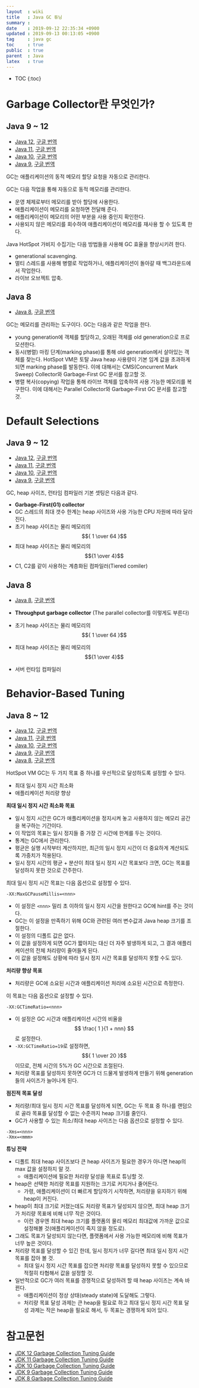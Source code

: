 ```yaml
---
layout  : wiki
title   : Java GC 튜닝
summary : 
date    : 2019-09-12 22:35:34 +0900
updated : 2019-09-13 00:13:05 +0900
tag     : java gc
toc     : true
public  : true
parent  : Java
latex   : true
---
```

* TOC
{:toc}


# Garbage Collector란 무엇인가?

## Java 9 ~ 12

>
* [Java 12](https://docs.oracle.com/en/java/javase/12/gctuning/introduction-garbage-collection-tuning.html ), [구글 번역](https://translate.google.co.kr/translate?hl=ko&sl=en&tl=ko&u=https%3A%2F%2Fdocs.oracle.com%2Fen%2Fjava%2Fjavase%2F12%2Fgctuning%2Fintroduction-garbage-collection-tuning.html )
* [Java 11](https://docs.oracle.com/en/java/javase/11/gctuning/introduction-garbage-collection-tuning.html ), [구글 번역](https://translate.google.co.kr/translate?hl=ko&sl=en&tl=ko&u=https%3A%2F%2Fdocs.oracle.com%2Fen%2Fjava%2Fjavase%2F11%2Fgctuning%2Fintroduction-garbage-collection-tuning.html )
* [Java 10](https://docs.oracle.com/javase/10/gctuning/introduction-garbage-collection-tuning.htm ), [구글 번역](https://translate.google.co.kr/translate?hl=ko&sl=en&tl=ko&u=https%3A%2F%2Fdocs.oracle.com%2Fjavase%2F10%2Fgctuning%2Fintroduction-garbage-collection-tuning.htm )
* [Java 9](https://docs.oracle.com/javase/9/gctuning/introduction-garbage-collection-tuning.htm ), [구글 번역](https://translate.google.co.kr/translate?hl=ko&sl=en&tl=ko&u=https%3A%2F%2Fdocs.oracle.com%2Fjavase%2F9%2Fgctuning%2Fintroduction-garbage-collection-tuning.htm )

GC는 애플리케이션의 동적 메모리 할당 요청을 자동으로 관리한다.

GC는 다음 작업을 통해 자동으로 동적 메모리를 관리한다.

* 운영 체제로부터 메모리를 받아 할당에 사용한다.
* 애플리케이션이 메모리를 요청하면 전달해 준다.
* 애플리케이션이 메모리의 어떤 부분을 사용 중인지 확인한다.
* 사용되지 않은 메모리를 회수하여 애플리케이션이 메모리를 재사용 할 수 있도록 한다.

Java HotSpot 가비지 수집기는 다음 방법들을 사용해 GC 효율을 향상시키려 한다.

* generational scavenging.
* 멀티 스레드를 사용해 병렬로 작업하거나, 애플리케이션이 돌아갈 때 백그라운드에서 작업한다.
* 라이브 오브젝트 압축.

## Java 8

>
* [Java 8](https://docs.oracle.com/javase/8/docs/technotes/guides/vm/gctuning/introduction.html#sthref3 ), [구글 번역](https://translate.google.co.kr/translate?hl=ko&sl=en&tl=ko&u=https%3A%2F%2Fdocs.oracle.com%2Fjavase%2F8%2Fdocs%2Ftechnotes%2Fguides%2Fvm%2Fgctuning%2Fintroduction.html%23sthref3 )

GC는 메모리를 관리하는 도구이다. GC는 다음과 같은 작업을 한다.

* young generation에 객체를 할당하고, 오래된 객체를 old generation으로 프로모션한다.
* 동시(병렬) 마킹 단계(marking phase)를 통해 old generation에서 살아있는 객체를 찾는다. HotSpot VM은 토탈 Java heap 사용량이 기본 임계 값을 초과하게 되면 marking phase를 발동한다. 이에 대해서는 CMS(Concurrent Mark Sweep) Collector와 Garbage-First GC 문서를 참고할 것.
* 병렬 복사(copying) 작업을 통해 라이브 객체를 압축하여 사용 가능한 메모리를 복구한다. 이에 대해서는 Parallel Collector와 Garbage-First GC 문서를 참고할 것.

# Default Selections

## Java 9 ~ 12

>
* [Java 12](https://docs.oracle.com/en/java/javase/12/gctuning/ergonomics.html ), [구글 번역](https://docs.oracle.com/en/java/javase/12/gctuning/ergonomics.html )
* [Java 11](https://docs.oracle.com/en/java/javase/11/gctuning/ergonomics.html ), [구글 번역](https://translate.google.co.kr/translate?hl=ko&sl=en&tl=ko&u=https%3A%2F%2Fdocs.oracle.com%2Fen%2Fjava%2Fjavase%2F11%2Fgctuning%2Fergonomics.html )
* [Java 10](https://docs.oracle.com/javase/10/gctuning/ergonomics.htm#JSGCT-GUID-DA88B6A6-AF89-4423-95A6-BBCBD9FAE781 ), [구글 번역](https://translate.google.co.kr/translate?hl=ko&sl=en&tl=ko&u=https%3A%2F%2Fdocs.oracle.com%2Fjavase%2F10%2Fgctuning%2Fergonomics.htm%23JSGCT-GUID-DA88B6A6-AF89-4423-95A6-BBCBD9FAE781 )
* [Java 9](https://docs.oracle.com/javase/9/gctuning/ergonomics.htm#JSGCT-GUID-DA88B6A6-AF89-4423-95A6-BBCBD9FAE781 ), [구글 번역](https://translate.google.co.kr/translate?hl=ko&sl=en&tl=ko&u=https%3A%2F%2Fdocs.oracle.com%2Fjavase%2F9%2Fgctuning%2Fergonomics.htm%23JSGCT-GUID-DA88B6A6-AF89-4423-95A6-BBCBD9FAE781 )

GC, heap 사이즈, 런타임 컴파일러 기본 셋팅은 다음과 같다.

* **Garbage-First(G1) collector**
* GC 스레드의 최대 갯수 한계는 heap 사이즈와 사용 가능한 CPU 자원에 따라 달라진다.
* 초기 heap 사이즈는 물리 메모리의 $${ 1 \over 64 }$$
* 최대 heap 사이즈는 물리 메모리의 $${1 \over 4}$$
* C1, C2를 같이 사용하는 계층화된 컴파일러(Tiered comiler)

## Java 8

>
* [Java 8](https://docs.oracle.com/javase/8/docs/technotes/guides/vm/gctuning/ergonomics.html#sthref5 ), [구글 번역](https://translate.google.co.kr/translate?hl=ko&sl=en&tl=ko&u=https%3A%2F%2Fdocs.oracle.com%2Fjavase%2F8%2Fdocs%2Ftechnotes%2Fguides%2Fvm%2Fgctuning%2Fergonomics.html%23sthref5 )

* **Throughput garbage collector** (The parallel collector를 이렇게도 부른다)
* 초기 heap 사이즈는 물리 메모리의 $${ 1 \over 64 }$$
* 최대 heap 사이즈는 물리 메모리의 $${1 \over 4}$$
* 서버 런타임 컴파일러

# Behavior-Based Tuning

## Java 8 ~ 12

>
* [Java 12](https://docs.oracle.com/en/java/javase/12/gctuning/ergonomics.html#GUID-3D0BB91E-9BFF-4EBB-B523-14493A860E73 ), [구글 번역](https://translate.google.co.kr/translate?hl=ko&sl=en&tl=ko&u=https%3A%2F%2Fdocs.oracle.com%2Fen%2Fjava%2Fjavase%2F12%2Fgctuning%2Fergonomics.html%23GUID-3D0BB91E-9BFF-4EBB-B523-14493A860E73 )
* [Java 11](https://docs.oracle.com/en/java/javase/11/gctuning/ergonomics.html#GUID-3D0BB91E-9BFF-4EBB-B523-14493A860E73 ), [구글 번역](https://translate.google.co.kr/translate?hl=ko&sl=en&tl=ko&u=https%3A%2F%2Fdocs.oracle.com%2Fen%2Fjava%2Fjavase%2F11%2Fgctuning%2Fergonomics.html%23GUID-3D0BB91E-9BFF-4EBB-B523-14493A860E73 )
* [Java 10](https://docs.oracle.com/javase/10/gctuning/ergonomics.htm#JSGCT-GUID-3D0BB91E-9BFF-4EBB-B523-14493A860E73 ), [구글 번역](https://translate.google.co.kr/translate?hl=ko&sl=en&tl=ko&u=https%3A%2F%2Fdocs.oracle.com%2Fjavase%2F10%2Fgctuning%2Fergonomics.htm )
* [Java 9](https://docs.oracle.com/javase/9/gctuning/ergonomics.htm#JSGCT-GUID-3D0BB91E-9BFF-4EBB-B523-14493A860E73 ), [구글 번역](https://translate.google.co.kr/translate?hl=ko&sl=en&tl=ko&u=https%3A%2F%2Fdocs.oracle.com%2Fjavase%2F9%2Fgctuning%2Fergonomics.htm%23JSGCT-GUID-3D0BB91E-9BFF-4EBB-B523-14493A860E73 )
* [Java 8](https://docs.oracle.com/javase/8/docs/technotes/guides/vm/gctuning/ergonomics.html#sthref11 ), [구글 번역](https://translate.google.co.kr/translate?hl=ko&sl=en&tl=ko&u=https%3A%2F%2Fdocs.oracle.com%2Fjavase%2F8%2Fdocs%2Ftechnotes%2Fguides%2Fvm%2Fgctuning%2Fergonomics.html%23sthref11 )

HotSpot VM GC는 두 가지 목표 중 하나를 우선적으로 달성하도록 설정할 수 있다.

* 최대 일시 정지 시간 최소화
* 애플리케이션 처리량 향상

**최대 일시 정지 시간 최소화 목표**

* 일시 정지 시간은 GC가 애플리케이션을 정지시켜 놓고 사용하지 않는 메모리 공간을 복구하는 기간이다.
* 이 작업의 목표는 일시 정지들 중 가장 긴 시간에 한계를 두는 것이다.
* 통계는 GC에서 관리한다.
* 평균은 실행 시작부터 계산하지만, 최근의 일시 정지 시간이 더 중요하게 계산되도록 가중치가 적용된다.
* 일시 정지 시간의 평균 + 분산이 최대 일시 정지 시간 목표보다 크면, GC는 목표를 달성하지 못한 것으로 간주한다.

최대 일시 정지 시간 목표는 다음 옵션으로 설정할 수 있다.

```
-XX:MaxGCPauseMillis=<nnn>
```

* 이 설정은 `<nnn>` 밀리 초 이하의 일시 정지 시간을 원한다고 GC에 hint를 주는 것이다.
* GC는 이 설정을 만족하기 위해 GC와 관련된 여러 변수값과 Java heap 크기를 조절한다.
* 이 설정의 디폴트 값은 없다.
* 이 값을 설정하게 되면 GC가 짧아지는 대신 더 자주 발생하게 되고, 그 결과 애플리케이션의 전체 처리량이 줄어들게 된다.
* 이 값을 설정해도 상황에 따라 일시 정지 시간 목표를 달성하지 못할 수도 있다.

**처리량 향상 목표**

* 처리량은 GC에 소요된 시간과 애플리케이션 처리에 소요된 시간으로 측정한다.

이 목표는 다음 옵션으로 설정할 수 있다.

```
-XX:GCTimeRatio=<nnn>
```

* 이 설정은 GC 시간과 애플리케이션 시간의 비율을 $$ \frac{ 1 }{1 + nnn} $$로 설정한다.
* `-XX:GCTimeRatio=19`로 설정하면, $${ 1 \over 20 }$$ 이므로, 전체 시간의 5%가 GC 시간으로 조절된다.
* 처리량 목표를 달성하지 못하면 GC가 더 드물게 발생하게 만들기 위해 generation들의 사이즈가 늘어나게 된다.

**점진적 목표 달성**

* 처리량/최대 일시 정지 시간 목표를 달성하게 되면, GC는 두 목표 중 하나를 랜덤으로 골라 목표를 달성할 수 없는 수준까지 heap 크기를 줄인다.
* GC가 사용할 수 있는 최소/최대 heap 사이즈는 다음 옵션으로 설정할 수 있다.

```
-Xms=<nnn>
-Xmx=<mmm>
```

**튜닝 전략**

* 디폴트 최대 heap 사이즈보다 큰 heap 사이즈가 필요한 경우가 아니면 heap의 max 값을 설정하지 말 것.
    * 애플리케이션에 필요한 처리량 달성을 목표로 튜닝할 것.
* heap은 선택한 처리량 목표를 지원하는 크기로 커지거나 줄어든다.
    * 가령, 애플리케이션이 더 빠르게 할당하기 시작하면, 처리량을 유지하기 위해 heap이 커진다.
* heap이 최대 크기로 커졌는데도 처리량 목표가 달성되지 않으면, 최대 heap 크기가 처리량 목표에 비해 너무 작은 것이다.
    * 이런 경우엔 최대 heap 크기를 플랫폼의 물리 메모리 최대값에 가까운 값으로 설정해볼 것(애플리케이션이 죽지 않을 정도로).
* 그래도 목표가 달성되지 않는다면, 플랫폼에서 사용 가능한 메모리에 비해 목표가 너무 높은 것이다.
* 처리량 목표를 달성할 수 있긴 한데, 일시 정지가 너무 길다면 최대 일시 정지 시간 목표를 잡아 볼 것.
    * 최대 일시 정지 시간 목표를 잡으면 처리량 목표를 달성하지 못할 수 있으므로 적절히 타협해서 값을 설정할 것.
* 일반적으로 GC가 여러 목표를 경쟁적으로 달성하려 할 때 heap 사이즈는 계속 바뀐다.
    * 애플리케이션이 정상 상태(steady state)에 도달해도 그렇다.
    * 처리량 목표 달성 과제는 큰 heap을 필요로 하고 최대 일시 정지 시간 목표 달성 과제는 작은 heap을 필요로 해서, 두 목표는 경쟁하게 되어 있다.

# 참고문헌

* [JDK 12 Garbage Collection Tuning Guide](https://docs.oracle.com/en/java/javase/12/gctuning/introduction-garbage-collection-tuning.html )
* [JDK 11 Garbage Collection Tuning Guide](https://docs.oracle.com/en/java/javase/11/gctuning/introduction-garbage-collection-tuning.html )
* [JDK 10 Garbage Collection Tuning Guide](https://docs.oracle.com/javase/10/gctuning/introduction-garbage-collection-tuning.htm )
* [JDK 9 Garbage Collection Tuning Guide](https://docs.oracle.com/javase/9/gctuning/introduction-garbage-collection-tuning.htm )
* [JDK 8 Garbage Collection Tuning Guide](https://docs.oracle.com/javase/8/docs/technotes/guides/vm/gctuning/ )

